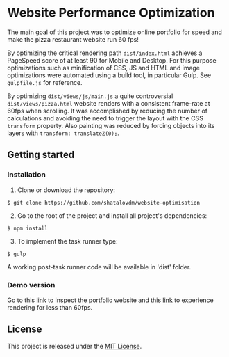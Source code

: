 # Website Performance Optimization

The main goal of this project was to optimize online portfolio for speed and make the pizza restaurant website run 60 fps! 

By optimizing the critical rendering path `dist/index.html` achieves a PageSpeed score of at least 90 for Mobile and Desktop. For this purpose optimizations such as minification of CSS, JS and HTML and image optimizations were automated using a build tool, in particular Gulp. See `gulpfile.js` for reference.

By optimizing `dist/views/js/main.js` a quite controversial `dist/views/pizza.html` website  renders with a consistent frame-rate at 60fps when scrolling. It was accomplished by reducing the number of calculations and avoiding the need to trigger the layout with the CSS `transform` property. Also painting was reduced by forcing objects into its layers with `transform: translateZ(0);`. 



## Getting started

### Installation

1. Clone or download the repository:

```
$ git clone https://github.com/shatalovdm/website-optimisation
``` 

2. Go to the root of the project and install all project's dependencies:
```
$ npm install
```

3. To implement the task runner type:
```
$ gulp
```
A working post-task runner code will be available in 'dist' folder.

### Demo version

Go to this [link](http://dshatalov.com/website-optimisation/dist) to inspect the portfolio website and this [link](http://dshatalov.com/website-optimisation/dist/views) to experience rendering for less than 60fps.


## License

This project is released under the [MIT License](https://opensource.org/licenses/MIT).  
